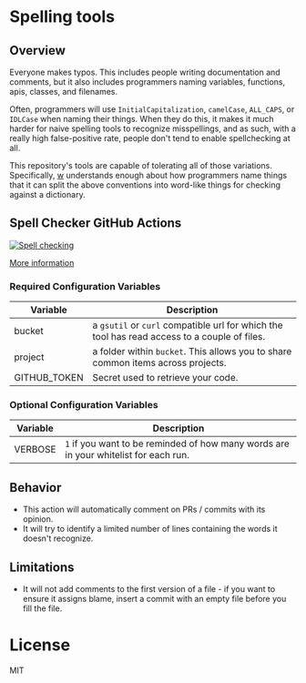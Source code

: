 # Spelling tools

## Overview

Everyone makes typos. This includes people writing documentation and comments,
but it also includes programmers naming variables, functions, apis, classes,
and filenames.

Often, programmers will use `InitialCapitalization`, `camelCase`,
`ALL_CAPS`, or `IDLCase` when naming their things. When they do this, it makes
it much harder for naive spelling tools to recognize misspellings, and as such,
with a really high false-positive rate, people don't tend to enable spellchecking
at all.

This repository's tools are capable of tolerating all of those variations.
Specifically, [w](https://github.com/jsoref/spelling/blob/master/w) understands
enough about how programmers name things that it can split the above conventions
into word-like things for checking against a dictionary.

## Spell Checker GitHub Actions

[![Spell checking](https://github.com/check-spelling/check-spelling/workflows/Spell%20checking/badge.svg?branch=master)](https://github.com/check-spelling/check-spelling/actions?query=workflow:"Spell+checking"+branch:master)

[More information](https://github.com/jsoref/spelling#overview)

### Required Configuration Variables


| Variable | Description |
| ------------- | ------------- |
| bucket | a `gsutil` or `curl` compatible url for which the tool has read access to a couple of files. |
| project      | a folder within `bucket`. This allows you to share common items across projects. |
| GITHUB_TOKEN | Secret used to retrieve your code. |

### Optional Configuration Variables

| Variable | Description |
| ------------- | ------------- |
| VERBOSE | `1` if you want to be reminded of how many words are in your whitelist for each run. |

## Behavior

* This action will automatically comment on PRs / commits with its opinion.
* It will try to identify a limited number of lines containing the words it
doesn't recognize.

## Limitations

* It will not add comments to the first version of a file - if you want
to ensure it assigns blame, insert a commit with an empty file before you
fill the file.

# License

MIT
